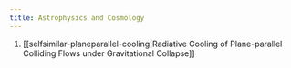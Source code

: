 ```yaml
---
title: Astrophysics and Cosmology
---
```

1. [[selfsimilar-planeparallel-cooling|Radiative Cooling of Plane-parallel Colliding Flows under Gravitational Collapse]]
